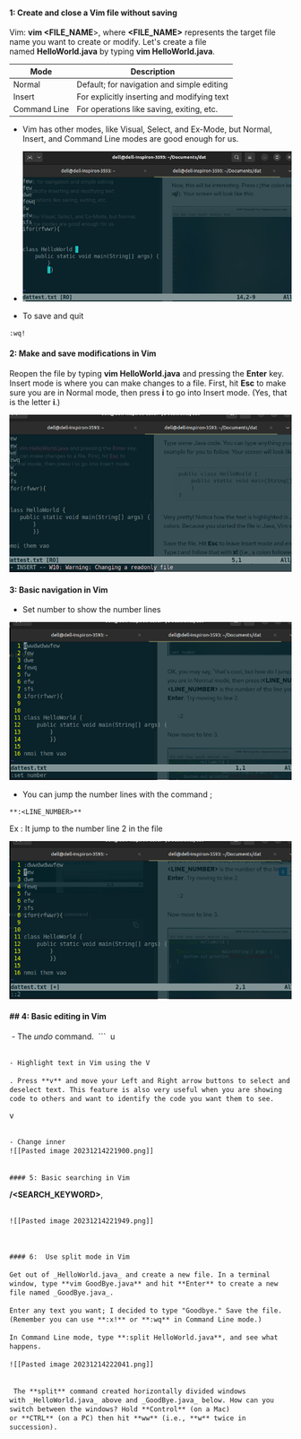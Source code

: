 ####  1: Create and close a Vim file without saving

Vim: **vim <FILE_NAME**>, where **<FILE_NAME>** represents the target file name you want to create or modify. Let's create a file named **HelloWorld.java** by typing **vim HelloWorld.java**.

|Mode|Description|
|---|---|
|Normal|Default; for navigation and simple editing|
|Insert|For explicitly inserting and modifying text|
|Command Line|For operations like saving, exiting, etc.|\

- Vim has other modes, like Visual, Select, and Ex-Mode, but Normal, Insert, and Command Line modes are good enough for us.
- ![](Pasted%20image%2020231214215353.png)

- To save and quit
```
:wq!
```


#### 2: Make and save modifications in Vim

Reopen the file by typing **vim HelloWorld.java** and pressing the **Enter** key. Insert mode is where you can make changes to a file. First, hit **Esc** to make sure you are in Normal mode, then press **i** to go into Insert mode. (Yes, that is the letter **i**.)

![](Pasted%20image%2020231214220336.png)


#### 3: Basic navigation in Vim

- Set number to show the number lines 

![](Pasted%20image%2020231214221347.png)


- You can jump the number lines with the command ; 
```
**:<LINE_NUMBER>**
```

Ex : It jump to the number line 2 in the file


![](Pasted%20image%2020231214221518.png)


#### ## 4: Basic editing in Vim

 - The _undo_ command.
 ```
 u
```

- Highlight text in Vim using the V 

. Press **v** and move your Left and Right arrow buttons to select and deselect text. This feature is also very useful when you are showing code to others and want to identify the code you want them to see.
```
v
```

- Change inner 
![[Pasted image 20231214221900.png]]


#### 5: Basic searching in Vim

```
**/<SEARCH_KEYWORD>**,
```

![[Pasted image 20231214221949.png]]



#### 6:  Use split mode in Vim

Get out of _HelloWorld.java_ and create a new file. In a terminal window, type **vim GoodBye.java** and hit **Enter** to create a new file named _GoodBye.java_.

Enter any text you want; I decided to type "Goodbye." Save the file. (Remember you can use **:x!** or **:wq** in Command Line mode.)

In Command Line mode, type **:split HelloWorld.java**, and see what happens.

![[Pasted image 20231214222041.png]]


 The **split** command created horizontally divided windows with _HelloWorld.java_ above and _GoodBye.java_ below. How can you switch between the windows? Hold **Control** (on a Mac) or **CTRL** (on a PC) then hit **ww** (i.e., **w** twice in succession).
